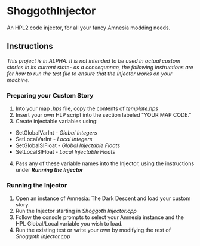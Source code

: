 # ShoggothInjector
An HPL2 code injector, for all your fancy Amnesia modding needs.

## Instructions
*This project is in ALPHA. It is not intended to be used in actual custom stories in its current state- as a consequence, the following instructions are for how to run the test file to ensure that the Injector works on your machine.*

### Preparing your Custom Story
1) Into your map *.hps* file, copy the contents of *template.hps*
2) Insert your own HLP script into the section labeled "YOUR MAP CODE."
3) Create injectable variables using:
* SetGlobalVarInt - *Global Integers*
* SetLocalVarInt - *Local Integers*
* SetGlobalSIFloat - *Global Injectable Floats*
* SetLocalSIFloat - *Local Injectable Floats*
4) Pass any of these variable names into the Injector, using the instructions under ***Running the Injector***

### Running the Injector
1) Open an instance of Amnesia: The Dark Descent and load your custom story.
2) Run the Injector starting in *Shoggoth Injector.cpp*
3) Follow the console prompts to select your Amnesia instance and the HPL Global/Local variable you wish to load.
4) Run the existing test or write your own by modifying the rest of *Shoggoth Injector.cpp*
